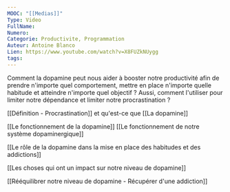 ```yaml
---
MOOC: "[[Medias]]"
Type: Video
FullName: 
Numero: 
Categorie: Productivite, Programmation
Auteur: Antoine Blanco
Lien: https://www.youtube.com/watch?v=X8FUZkNUygg
tags:
---
```

Comment la dopamine peut nous aider à booster notre productivité afin de prendre n'importe quel comportement, mettre en place n'importe quelle habitude et atteindre n'importe quel objectif ? Aussi, comment l'utiliser pour limiter notre dépendance et limiter notre procrastination ?

[[Définition - Procrastination]] et qu'est-ce que [[La dopamine]]

[[Le fonctionnement de la dopamine]]
[[Le fonctionnement de notre système dopaminergique]]

[[Le rôle de la dopamine dans la mise en place des habitudes et des addictions]]

[[Les choses qui ont un impact sur notre niveau de dopamine]]

[[Rééquilibrer notre niveau de dopamine - Récupérer d'une addiction]]

